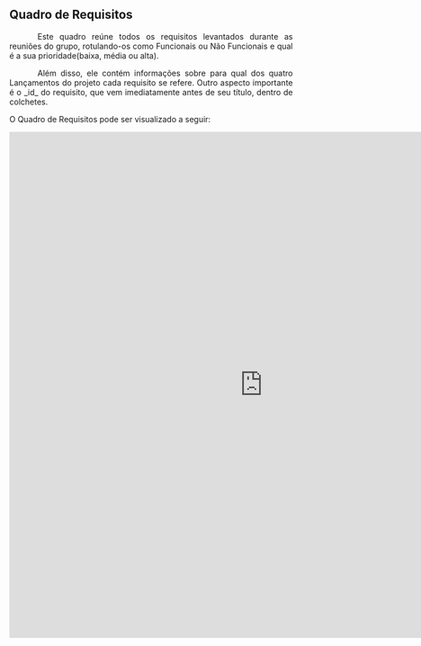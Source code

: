 ## Quadro de Requisitos
<p style="text-indent: 50px;text-align: justify;"> Este quadro reúne todos os requisitos levantados durante as reuniões do grupo, rotulando-os como Funcionais ou Não Funcionais e qual é a sua prioridade(baixa, média ou alta). </p>

<p style="text-indent: 50px;text-align: justify;"> Além disso, ele contém informações sobre para qual dos quatro Lançamentos do projeto cada requisito se refere. Outro aspecto importante é o _id_ do requisito, que vem imediatamente antes de seu título, dentro de colchetes. </p>

O Quadro de Requisitos pode ser visualizado a seguir: 

<iframe src="https://trello.com/b/YRqWKOxa" frameBorder="0" width="900" height="900"></iframe>
